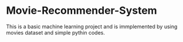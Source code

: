 # Movie-Recommender-System
This is a basic machine learning project and is immplemented by using movies dataset and simple pythin codes.
